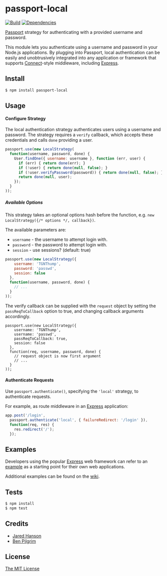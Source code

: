 # passport-local

[![Build](https://travis-ci.org/TGNThump/passport-local.png)](https://travis-ci.org/TGNThump/passport-local)
[![Dependencies](https://david-dm.org/TGNThump/passport-local.png)](https://david-dm.org/TGNThump/passport-local)


[Passport](http://passportjs.org/) strategy for authenticating with a provided username
and password.

This module lets you authenticate using a username and password in your Node.js
applications.  By plugging into Passport, local authentication can be easily and
unobtrusively integrated into any application or framework that supports
[Connect](http://www.senchalabs.org/connect/)-style middleware, including
[Express](http://expressjs.com/).

## Install

```bash
$ npm install passport-local
```

## Usage

#### Configure Strategy

The local authentication strategy authenticates users using a username and
password.  The strategy requires a `verify` callback, which accepts these
credentials and calls `done` providing a user.

```js
passport.use(new LocalStrategy(
  function(username, password, done) {
    User.findOne({ username: username }, function (err, user) {
      if (err) { return done(err); }
      if (!user) { return done(null, false); }
      if (!user.verifyPassword(password)) { return done(null, false); }
      return done(null, user);
    });
  }
));
```

##### Available Options

This strategy takes an optional options hash before the function, e.g. `new LocalStrategy({/* options */, callback})`.

The available parameters are:

* `username` - the username to attempt login with.
* `password` - the password to attempt login with.
* `session` - use sessions? (default: true)

```javascript
passport.use(new LocalStrategy({
    username: 'TGNThump',
    password: 'passwd',
    session: false
  },
  function(username, password, done) {
    // ...
  }
));
```

The verify callback can be supplied with the `request` object by setting
the `passReqToCallback` option to true, and changing callback arguments
accordingly.

    passport.use(new LocalStrategy({
        username: 'TGNThump',
        username: 'passwd',
        passReqToCallback: true,
        session: false
      },
      function(req, username, password, done) {
        // request object is now first argument
        // ...
      }
    ));

#### Authenticate Requests

Use `passport.authenticate()`, specifying the `'local'` strategy, to
authenticate requests.

For example, as route middleware in an [Express](http://expressjs.com/)
application:

```js
app.post('/login', 
  passport.authenticate('local', { failureRedirect: '/login' }),
  function(req, res) {
    res.redirect('/');
  });
```

## Examples

Developers using the popular [Express](http://expressjs.com/) web framework can
refer to an [example](https://github.com/passport/express-4.x-local-example)
as a starting point for their own web applications.

Additional examples can be found on the [wiki](https://github.com/jaredhanson/passport-local/wiki/Examples).

## Tests

```bash
$ npm install
$ npm test
```

## Credits

- [Jared Hanson](http://github.com/jaredhanson)
- [Ben Pilgrim](http://github.com/TGNThump)

## License

[The MIT License](http://opensource.org/licenses/MIT)
